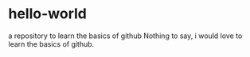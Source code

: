 # hello-world
a repository to learn the basics of github
Nothing to say,
i would love to learn the basics of github.
